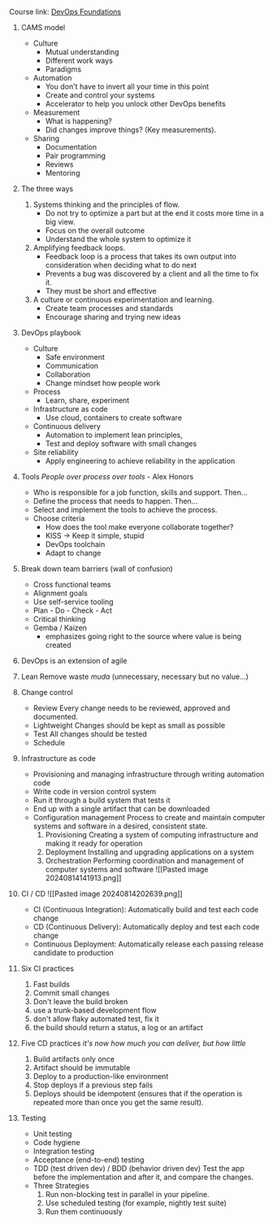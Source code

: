 

Course link: [DevOps Foundations](https://www.linkedin.com/learning-login/share?account=2101329&forceAccount=false&redirect=https%3A%2F%2Fwww.linkedin.com%2Flearning%2Fdevops-foundations-23454205%3Ftrk%3Dshare_ent_url%26shareId%3DUGpIFHqsQACsa%252BBXJzQk2w%253D%253D)

1. CAMS model
	* Culture
		* Mutual understanding 
		*  Different work ways
		* Paradigms
	* Automation
		* You don't have to invert all your time in this point
		* Create and control your systems
		* Accelerator to help you unlock other DevOps benefits
	* Measurement
		* What is happening?
		* Did changes improve things? (Key measurements).
	* Sharing
		* Documentation
		* Pair programming
		* Reviews
		* Mentoring
2. The three ways
	1. Systems thinking and the principles of flow.
		* Do not try to optimize a part but at the end it costs more time in a big view.
		* Focus on the overall outcome 
		* Understand the whole system to optimize it
	2.  Amplifying feedback loops. 
		* Feedback loop is a process that takes its own output into consideration when deciding what to do next
		* Prevents a bug was discovered by a client and all the time to fix it.
		* They must be short and effective
	3. A culture or continuous experimentation and learning.
		* Create team processes and standards
		* Encourage sharing and trying new ideas
3. DevOps playbook
	* Culture
		* Safe environment
		* Communication
		* Collaboration
		* Change mindset how people work
	* Process 
		* Learn, share, experiment
	* Infrastructure as code 
		* Use cloud, containers to create software
	* Continuous delivery
		* Automation to implement lean principles, 
		* Test and deploy software with small changes
	* Site reliability
		* Apply engineering to achieve reliability in the application
4. Tools
	*People over process over tools* - Alex Honors

	* Who is responsible for a job function, skills and support. Then...
	* Define the process that needs to happen. Then...
	* Select and implement the tools to achieve the process.
	* Choose criteria
		* How does the tool make everyone collaborate together?
		* KISS -> Keep it simple, stupid
		* DevOps toolchain
		* Adapt to change
5. Break down team barriers (wall of confusion)
	* Cross functional teams
	* Alignment goals
	* Use self-service tooling
	* Plan - Do - Check - Act
	* Critical thinking
	* Gemba / Kaizen
		* emphasizes going right to the source where value is being created
6. DevOps is an extension of agile
7. Lean Remove waste *muda* (unnecessary, necessary but no value...)
8. Change control
	* Review
		 Every change needs to be reviewed, approved and documented.
	* Lightweight
		 Changes should be kept as small as possible
	* Test
		 All changes should be tested
	* Schedule
9. Infrastructure as code
	* Provisioning and managing infrastructure through writing automation code
	* Write code in version control system
	* Run it through a build system that tests it
	* End up with a single artifact that can be downloaded
	* Configuration management
		 Process to create and maintain computer systems and software in a desired, consistent state.
		 1. Provisioning
		     Creating a system of computing infrastructure and making it ready for operation
		 2. Deployment
		     Installing and upgrading applications on a system
		 3. Orchestration
		     Performing coordination and management of computer systems and software
		     ![[Pasted image 20240814141913.png]]
10. CI / CD
  ![[Pasted image 20240814202639.png]]
	* CI (Continuous Integration): Automatically build and test each code change
	* CD (Continuous Delivery): Automatically deploy and test each code change
	* Continuous Deployment: Automatically release each passing release candidate to production
12. Six CI practices
	1. Fast builds
	2. Commit small changes
	3. Don't leave the build broken
	4. use a trunk-based development flow
	5. don't allow flaky automated test, fix it
	6. the build should return a status, a log or an artifact
13. Five CD practices
     *it's now how much you can deliver, but how little*
    1. Build artifacts only once
    2. Artifact should be immutable
    3. Deploy to a production-like environment
    4. Stop deploys if a previous step fails
    5. Deploys should be idempotent (ensures that if the operation is repeated more than once you get the same result).
13. Testing 
	* Unit testing
	* Code hygiene
	* Integration testing
	* Acceptance (end-to-end) testing
	* TDD (test driven dev) / BDD (behavior driven dev)
		 Test the app before the implementation and after it, and compare the changes.
	* Three Strategies
		1. Run non-blocking test in parallel in your pipeline.
		2. Use scheduled testing (for example, nightly test suite)
		3. Run them continuously

 